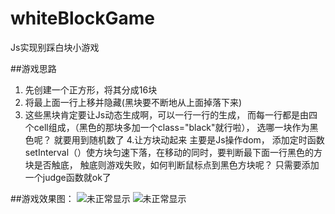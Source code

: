 # whiteBlockGame
Js实现别踩白块小游戏


##游戏思路
1.  先创建一个正方形，将其分成16块
2. 将最上面一行上移并隐藏(黑块要不断地从上面掉落下来)
3. 这些黑块肯定要让Js动态生成啊，可以一行一行的生成，
而每一行都是由四个cell组成，（黑色的那块多加一个class="black"就行啦）， 选哪一块作为黑色呢？ 就要用到随机数了
4.让方块动起来
主要是Js操作dom， 添加定时函数setInterval（）使方块匀速下落，在移动的同时，要判断最下面一行黑色的方块是否触底，
触底则游戏失败，如何判断鼠标点到黑色方块呢？ 只需要添加一个judge函数就ok了

##游戏效果图：
![未正常显示](https://github.com/AC-greener/whiteBlock/raw/master/img/game1.png)
![未正常显示](https://github.com/AC-greener/whiteBlock/raw/master/img/game2.png)
